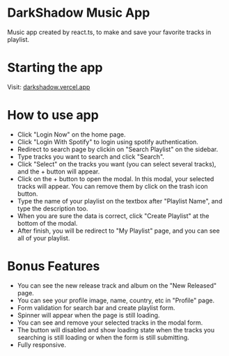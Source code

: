 # DarkShadow Music App

Music app created by react.ts, to make and save your favorite tracks in playlist.

# Starting the app

Visit: [darkshadow.vercel.app](https://darkshadow.vercel.app)

# How to use app

- Click "Login Now" on the home page.
- Click "Login With Spotify" to login using spotify authentication.
- Redirect to search page by clickin on "Search Playlist" on the sidebar.
- Type tracks you want to search and click "Search".
- Click "Select" on the tracks you want (you can select several tracks), and the + button will appear.
- Click on the + button to open the modal. In this modal, your selected tracks will appear. You can remove them by click on the trash icon button.
- Type the name of your playlist on the textbox after "Playlist Name", and type the description too.
- When you are sure the data is correct, click "Create Playlist" at the bottom of the modal.
- After finish, you will be redirect to "My Playlist" page, and you can see all of your playlist.


# Bonus Features

- You can see the new release track and album on the "New Released" page.
- You can see your profile image, name, country, etc in "Profile" page.
- Form validation for search bar and create playlist form.
- Spinner will appear when the page is still loading.
- You can see and remove your selected tracks in the modal form.
- The button will disabled and show loading state when the tracks you searching is still loading or when the form is still submitting.
- Fully responsive.